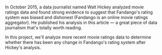In October 2015, a data journalist named Walt Hickey analyzed movie ratings data and found strong evidence to suggest that Fandango's rating system was biased and dishonest (Fandango is an online movie ratings aggregator). He published his analysis in this article — a great piece of data journalism that's totally worth reading.

In this project, we'll analyze more recent movie ratings data to determine whether there has been any change in Fandango's rating system after Hickey's analysis.
